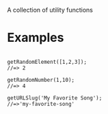 A collection of utility functions

# Examples

```

getRandomElement([1,2,3]);
//=> 2
```

```
getRandomNumber(1,10);
//=> 4
```

```
getURLSlug('My Favorite Song');
//=>'my-favorite-song'
```